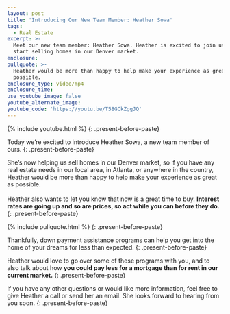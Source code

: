```yaml
---
layout: post
title: 'Introducing Our New Team Member: Heather Sowa'
tags:
  - Real Estate
excerpt: >-
  Meet our new team member: Heather Sowa. Heather is excited to join us and
  start selling homes in our Denver market.
enclosure:
pullquote: >-
  Heather would be more than happy to help make your experience as great as
  possible.
enclosure_type: video/mp4
enclosure_time:
use_youtube_image: false
youtube_alternate_image:
youtube_code: 'https://youtu.be/T58GCkZggJQ'
---
```



{% include youtube.html %}
{: .present-before-paste}

Today we’re excited to introduce Heather Sowa, a new team member of ours.
{: .present-before-paste}

She’s now helping us sell homes in our Denver market, so if you have any real estate needs in our local area, in Atlanta, or anywhere in the country, Heather would be more than happy to help make your experience as great as possible.<br><br>Heather also wants to let you know that now is a great time to buy. **Interest rates are going up and so are prices, so act while you can before they do.**
{: .present-before-paste}

{% include pullquote.html %}
{: .present-before-paste}

Thankfully, down payment assistance programs can help you get into the home of your dreams for less than expected.
{: .present-before-paste}

Heather would love to go over some of these programs with you, and to also talk about how **you could pay less for a mortgage than for rent in our current market.**
{: .present-before-paste}

If you have any other questions or would like more information, feel free to give Heather a call or send her an email. She looks forward to hearing from you soon.
{: .present-before-paste}